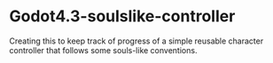 # Godot4.3-soulslike-controller
Creating this to keep track of progress of a simple reusable character controller that follows some souls-like conventions.
